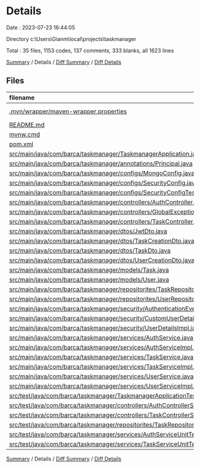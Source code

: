 # Details

Date : 2023-07-23 16:44:05

Directory c:\\Users\\Gianm\\local\\projects\\taskmanager

Total : 35 files,  1153 codes, 137 comments, 333 blanks, all 1623 lines

[Summary](results.md) / Details / [Diff Summary](diff.md) / [Diff Details](diff-details.md)

## Files
| filename | language | code | comment | blank | total |
| :--- | :--- | ---: | ---: | ---: | ---: |
| [.mvn/wrapper/maven-wrapper.properties](/.mvn/wrapper/maven-wrapper.properties) | Java Properties | 2 | 0 | 1 | 3 |
| [README.md](/README.md) | Markdown | 3 | 0 | 0 | 3 |
| [mvnw.cmd](/mvnw.cmd) | Batch | 118 | 51 | 37 | 206 |
| [pom.xml](/pom.xml) | XML | 108 | 0 | 5 | 113 |
| [src/main/java/com/barca/taskmanager/TaskmanagerApplication.java](/src/main/java/com/barca/taskmanager/TaskmanagerApplication.java) | Java | 9 | 0 | 4 | 13 |
| [src/main/java/com/barca/taskmanager/annotations/Principal.java](/src/main/java/com/barca/taskmanager/annotations/Principal.java) | Java | 13 | 0 | 5 | 18 |
| [src/main/java/com/barca/taskmanager/configs/MongoConfig.java](/src/main/java/com/barca/taskmanager/configs/MongoConfig.java) | Java | 14 | 0 | 3 | 17 |
| [src/main/java/com/barca/taskmanager/configs/SecurityConfig.java](/src/main/java/com/barca/taskmanager/configs/SecurityConfig.java) | Java | 46 | 62 | 7 | 115 |
| [src/main/java/com/barca/taskmanager/configs/SecurityConfigTest.java](/src/main/java/com/barca/taskmanager/configs/SecurityConfigTest.java) | Java | 16 | 12 | 3 | 31 |
| [src/main/java/com/barca/taskmanager/controllers/AuthController.java](/src/main/java/com/barca/taskmanager/controllers/AuthController.java) | Java | 31 | 0 | 7 | 38 |
| [src/main/java/com/barca/taskmanager/controllers/GlobalExceptionHandler.java](/src/main/java/com/barca/taskmanager/controllers/GlobalExceptionHandler.java) | Java | 32 | 1 | 10 | 43 |
| [src/main/java/com/barca/taskmanager/controllers/TaskController.java](/src/main/java/com/barca/taskmanager/controllers/TaskController.java) | Java | 47 | 1 | 11 | 59 |
| [src/main/java/com/barca/taskmanager/dtos/JwtDto.java](/src/main/java/com/barca/taskmanager/dtos/JwtDto.java) | Java | 3 | 0 | 3 | 6 |
| [src/main/java/com/barca/taskmanager/dtos/TaskCreationDto.java](/src/main/java/com/barca/taskmanager/dtos/TaskCreationDto.java) | Java | 8 | 0 | 4 | 12 |
| [src/main/java/com/barca/taskmanager/dtos/TaskDto.java](/src/main/java/com/barca/taskmanager/dtos/TaskDto.java) | Java | 4 | 0 | 4 | 8 |
| [src/main/java/com/barca/taskmanager/dtos/UserCreationDto.java](/src/main/java/com/barca/taskmanager/dtos/UserCreationDto.java) | Java | 21 | 0 | 4 | 25 |
| [src/main/java/com/barca/taskmanager/models/Task.java](/src/main/java/com/barca/taskmanager/models/Task.java) | Java | 35 | 0 | 9 | 44 |
| [src/main/java/com/barca/taskmanager/models/User.java](/src/main/java/com/barca/taskmanager/models/User.java) | Java | 64 | 0 | 10 | 74 |
| [src/main/java/com/barca/taskmanager/repositorites/TaskRepository.java](/src/main/java/com/barca/taskmanager/repositorites/TaskRepository.java) | Java | 10 | 0 | 6 | 16 |
| [src/main/java/com/barca/taskmanager/repositorites/UserRepository.java](/src/main/java/com/barca/taskmanager/repositorites/UserRepository.java) | Java | 7 | 0 | 6 | 13 |
| [src/main/java/com/barca/taskmanager/security/AuthenticationEvents.java](/src/main/java/com/barca/taskmanager/security/AuthenticationEvents.java) | Java | 18 | 0 | 5 | 23 |
| [src/main/java/com/barca/taskmanager/security/CustomUserDetails.java](/src/main/java/com/barca/taskmanager/security/CustomUserDetails.java) | Java | 6 | 0 | 5 | 11 |
| [src/main/java/com/barca/taskmanager/security/UserDetailsImpl.java](/src/main/java/com/barca/taskmanager/security/UserDetailsImpl.java) | Java | 61 | 1 | 18 | 80 |
| [src/main/java/com/barca/taskmanager/services/AuthService.java](/src/main/java/com/barca/taskmanager/services/AuthService.java) | Java | 6 | 0 | 6 | 12 |
| [src/main/java/com/barca/taskmanager/services/AuthServiceImpl.java](/src/main/java/com/barca/taskmanager/services/AuthServiceImpl.java) | Java | 37 | 0 | 12 | 49 |
| [src/main/java/com/barca/taskmanager/services/TaskService.java](/src/main/java/com/barca/taskmanager/services/TaskService.java) | Java | 11 | 0 | 8 | 19 |
| [src/main/java/com/barca/taskmanager/services/TaskServiceImpl.java](/src/main/java/com/barca/taskmanager/services/TaskServiceImpl.java) | Java | 39 | 0 | 13 | 52 |
| [src/main/java/com/barca/taskmanager/services/UserService.java](/src/main/java/com/barca/taskmanager/services/UserService.java) | Java | 5 | 0 | 3 | 8 |
| [src/main/java/com/barca/taskmanager/services/UserServiceImpl.java](/src/main/java/com/barca/taskmanager/services/UserServiceImpl.java) | Java | 34 | 0 | 9 | 43 |
| [src/test/java/com/barca/taskmanager/TaskmanagerApplicationTests.java](/src/test/java/com/barca/taskmanager/TaskmanagerApplicationTests.java) | Java | 9 | 0 | 4 | 13 |
| [src/test/java/com/barca/taskmanager/controllers/AuthControllerSliceTest.java](/src/test/java/com/barca/taskmanager/controllers/AuthControllerSliceTest.java) | Java | 116 | 0 | 33 | 149 |
| [src/test/java/com/barca/taskmanager/controllers/TaskControllerSliceTest.java](/src/test/java/com/barca/taskmanager/controllers/TaskControllerSliceTest.java) | Java | 177 | 9 | 56 | 242 |
| [src/test/java/com/barca/taskmanager/repositorites/TaskRepositorySliceTest.java](/src/test/java/com/barca/taskmanager/repositorites/TaskRepositorySliceTest.java) | Java | 15 | 0 | 8 | 23 |
| [src/test/java/com/barca/taskmanager/services/AuthServiceUnitTest.java](/src/test/java/com/barca/taskmanager/services/AuthServiceUnitTest.java) | Java | 6 | 0 | 4 | 10 |
| [src/test/java/com/barca/taskmanager/services/TaskServiceUnitTest.java](/src/test/java/com/barca/taskmanager/services/TaskServiceUnitTest.java) | Java | 22 | 0 | 10 | 32 |

[Summary](results.md) / Details / [Diff Summary](diff.md) / [Diff Details](diff-details.md)